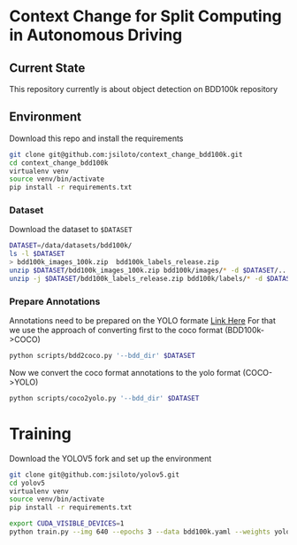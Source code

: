 # Context Change for Split Computing in Autonomous Driving

## Current State
This repository currently is about object detection on BDD100k repository

## Environment


Download this repo and install the requirements


```bash
git clone git@github.com:jsiloto/context_change_bdd100k.git
cd context_change_bdd100k
virtualenv venv
source venv/bin/activate
pip install -r requirements.txt
```

### Dataset
Download the dataset to `$DATASET`

```bash
DATASET=/data/datasets/bdd100k/
ls -l $DATASET
> bdd100k_images_100k.zip  bdd100k_labels_release.zip 
unzip $DATASET/bdd100k_images_100k.zip bdd100k/images/* -d $DATASET/..
unzip -j $DATASET/bdd100k_labels_release.zip bdd100k/labels/* -d $DATASET/labels_bdd100k
```

### Prepare Annotations
Annotations need to be prepared on the YOLO formate [Link Here]()
For that we use the approach of converting first to the coco format (BDD100k->COCO)
```bash
python scripts/bdd2coco.py '--bdd_dir' $DATASET
```
Now we convert the coco format annotations to the yolo format (COCO->YOLO)
```bash
python scripts/coco2yolo.py '--bdd_dir' $DATASET
```

# Training

Download the YOLOV5 fork and set up the environment

```bash
git clone git@github.com:jsiloto/yolov5.git
cd yolov5
virtualenv venv
source venv/bin/activate
pip install -r requirements.txt
```

```bash
export CUDA_VISIBLE_DEVICES=1
python train.py --img 640 --epochs 3 --data bdd100k.yaml --weights yolov5s.pt
```